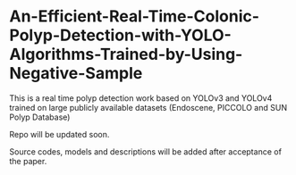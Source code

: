 # An-Efficient-Real-Time-Colonic-Polyp-Detection-with-YOLO-Algorithms-Trained-by-Using-Negative-Sample

This is a real time polyp detection work based on YOLOv3 and YOLOv4 trained on large publicly available datasets (Endoscene, PICCOLO and SUN Polyp Database)

Repo will be updated soon. 

Source codes, models and descriptions will be added after acceptance of the paper.
